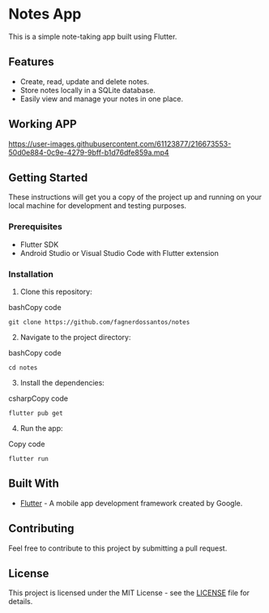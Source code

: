 # Notes App

This is a simple note-taking app built using Flutter.

## Features

-   Create, read, update and delete notes.
-   Store notes locally in a SQLite database.
-   Easily view and manage your notes in one place.


## Working APP


https://user-images.githubusercontent.com/61123877/216673553-50d0e884-0c9e-4279-9bff-b1d76dfe859a.mp4


## Getting Started

These instructions will get you a copy of the project up and running on your local machine for development and testing purposes.

### Prerequisites

-   Flutter SDK
-   Android Studio or Visual Studio Code with Flutter extension

### Installation

1.  Clone this repository:

bashCopy code

```
git clone https://github.com/fagnerdossantos/notes
  ```

2.  Navigate to the project directory:

bashCopy code

`cd notes` 

3.  Install the dependencies:

csharpCopy code

`flutter pub get` 

4.  Run the app:

Copy code

`flutter run` 

## Built With

-   [Flutter](https://flutter.dev/) - A mobile app development framework created by Google.

## Contributing

Feel free to contribute to this project by submitting a pull request.

## License

This project is licensed under the MIT License - see the [LICENSE](https://chat.openai.com/chat/LICENSE) file for details.

